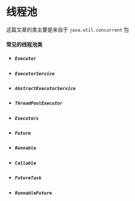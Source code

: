 # 线程池
这篇文章的类主要是来自于 `java.util.concurrent` 包

#### 常见的线程池类

- ##### `Executor`
- ##### `ExecutorService`
- ##### `AbstractExecutorService`
- ##### `ThreadPoolExecutor`
- ##### `Executors`

- ##### `Future`
- ##### `Runnable`
- ##### `Callable`
- ##### `FutureTask`
- ##### `RunnableFuture`